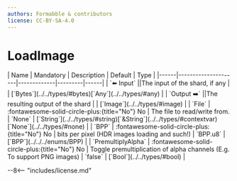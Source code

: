 ```yaml
---
authors: Formabble & contributors
license: CC-BY-SA-4.0
---
```



# LoadImage

<div class="sh-parameters" markdown="1">
| Name | Mandatory | Description | Default | Type |
|------|---------------------|-------------|---------|------|
| `⬅️ Input` ||The input of the shard, if any | | [`Bytes`](../../types/#bytes)[`Any`](../../types/#any) |
| `Output ➡️` ||The resulting output of the shard | | [`Image`](../../types/#image) |
| `File` | :fontawesome-solid-circle-plus:{title="No"} No  | The file to read/write from. | `None` | [`String`](../../types/#string)[`&String`](../../types/#contextvar)[`None`](../../types/#none) |
| `BPP` | :fontawesome-solid-circle-plus:{title="No"} No  | bits per pixel (HDR images loading and such!) | `BPP.u8` | [`BPP`](../../../enums/BPP) |
| `PremultiplyAlpha` | :fontawesome-solid-circle-plus:{title="No"} No  | Toggle premultiplication of alpha channels (E.g. To support PNG images) | `false` | [`Bool`](../../types/#bool) |

</div>



--8<-- "includes/license.md"

